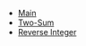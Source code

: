 <!--_sidebar.md -->
* [Main](readme.md)
* [Two-Sum](challenges/challenge1.md)
* [Reverse Integer](challenges/challenge2.md)
